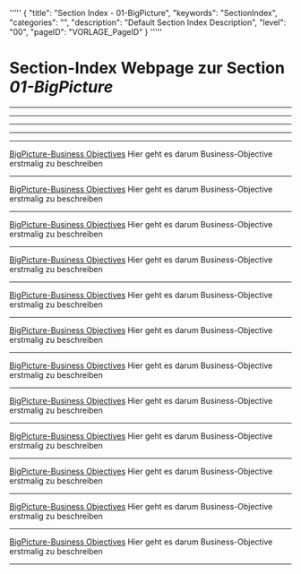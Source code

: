 '''''
{
"title": "Section Index - 01-BigPicture",
"keywords": "SectionIndex",
"categories": "",
"description": "Default Section Index Description",
"level": "00",
"pageID": "VORLAGE_PageID"
}
'''''


<h1>Section-Index Webpage zur Section <i>01-BigPicture</i></h1>

<hr><hr><hr><hr><hr>


[BigPicture-Business Objectives](./01_BusinessObejctives.md)
Hier geht es darum Business-Objective erstmalig zu beschreiben<hr>


[BigPicture-Business Objectives](./02_UseOfImplementation.md)
Hier geht es darum Business-Objective erstmalig zu beschreiben<hr>


[BigPicture-Business Objectives](./03_CurrentSolutions.md)
Hier geht es darum Business-Objective erstmalig zu beschreiben<hr>


[BigPicture-Business Objectives](./04_ProbemFraming.md)
Hier geht es darum Business-Objective erstmalig zu beschreiben<hr>


[BigPicture-Business Objectives](./05_PerformanceMeasure.md)
Hier geht es darum Business-Objective erstmalig zu beschreiben<hr>


[BigPicture-Business Objectives](./06_PerformanceMeasureBusinesObjective.md)
Hier geht es darum Business-Objective erstmalig zu beschreiben<hr>


[BigPicture-Business Objectives](./07_MinimumPerformnace.md)
Hier geht es darum Business-Objective erstmalig zu beschreiben<hr>


[BigPicture-Business Objectives](./08_ComparableProblems.md)
Hier geht es darum Business-Objective erstmalig zu beschreiben<hr>


[BigPicture-Business Objectives](./09_HumanExpertise.md)
Hier geht es darum Business-Objective erstmalig zu beschreiben<hr>


[BigPicture-Business Objectives](./10_CurrentSolutions.md)
Hier geht es darum Business-Objective erstmalig zu beschreiben<hr>


[BigPicture-Business Objectives](./11_List_Assumptions.md)
Hier geht es darum Business-Objective erstmalig zu beschreiben<hr>


[BigPicture-Business Objectives](./12-VerifyAssumptions.md)
Hier geht es darum Business-Objective erstmalig zu beschreiben<hr>